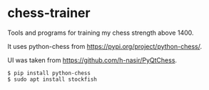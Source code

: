 # chess-trainer

Tools and programs for training my chess strength above 1400.

It uses python-chess from https://pypi.org/project/python-chess/.

UI was taken from https://github.com/h-nasir/PyQtChess.

```
$ pip install python-chess
$ sudo apt install stockfish
```
